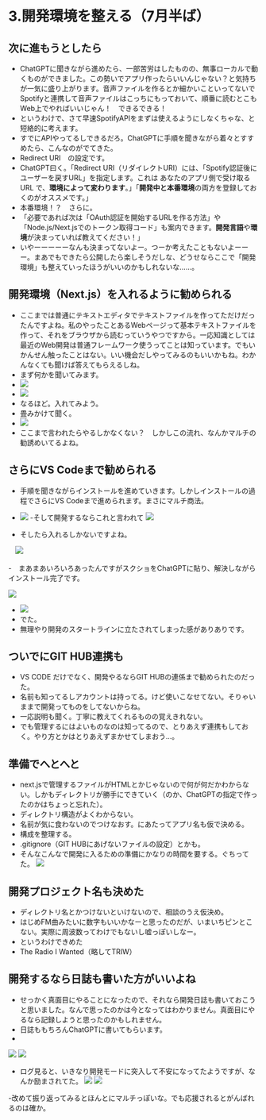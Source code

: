 # 3.開発環境を整える（7月半ば）
## 次に進もうとしたら
- ChatGPTに聞きながら進めたら、一部苦労はしたものの、無事ローカルで動くものができました。この勢いでアプリ作ったらいいんじゃない？と気持ちが一気に盛り上がります。音声ファイルを作るとか細かいこといってないでSpotifyと連携して音声ファイルはこっちにもっておいて、順番に読むとこもWeb上でやればいいじゃん！　できるできる！　
- というわけで、さて早速SpotifyAPIをまずは使えるようにしなくちゃな、と短絡的に考えます。
- すでにAPIやってるしできるだろ。ChatGPTに手順を聞きながら着々とすすめたら、こんなのがでてきた。
- Redirect URI　の設定です。
- ChatGPT曰く。「Redirect URI（リダイレクトURI）には、「Spotify認証後にユーザーを戻すURL」を指定します。これは あなたのアプリ側で受け取るURL で、<b>環境によって変わります</b>。」「<b>開発中と本番環境</b>の両方を登録しておくのがオススメです。」
- 本番環境！？　さらに。
- 「必要であれば次は「OAuth認証を開始するURLを作る方法」や「Node.js/Next.jsでのトークン取得コード」も案内できます。<b>開発言語</b>や<b>環境</b>が決まっていれば教えてください！」
- いやーーーーーなんも決まってないよー。つーか考えたこともないよーーー。まあでもできたら公開したら楽しそうだしな、どうせならここで「開発環境」も整えていったほうがいいのかもしれないな……。
  
## 開発環境（Next.js）を入れるように勧められる
- ここまでは普通にテキストエディタでテキストファイルを作ってただけだったんですよね。私のやったことあるWebページって基本テキストファイルを作って、それをブラウザから読むっていうやつですから。一応知識としては最近のWeb開発は普通フレームワーク使うってことは知っています。でもいかんせん触ったことはない。いい機会だしやってみるのもいいかもね。わかんなくても聞けば答えてもらえるしね。
- まず何かを聞いてみます。
- ![](images/03_devenv-2025-10-12-18-00-00.png)
- ![](images/03_devenv-2025-10-12-18-00-45.png)
- なるほど。入れてみよう。
- 畳みかけて聞く。
- ![](images/03_devenv-2025-10-12-18-01-34.png)
- ここまで言われたらやるしかなくない？　しかしこの流れ、なんかマルチの勧誘めいてるよね。

## さらにVS Codeまで勧められる
- 手順を聞きながらインストールを進めていきます。しかしインストールの過程でさらにVS Codeまで進められます。まさにマルチ商法。
- ![](images/03_devenv-2025-10-12-18-07-35.png)
-そして開発するならこれと言われて
![](images/03_devenv-2025-10-12-18-09-23.png)

- そしたら入れるしかないですよね。

　![](images/03_devenv-2025-10-12-18-09-52.png)

-　まあまあいろいろあったんですがスクショをChatGPTに貼り、解決しながらインストール完了です。

![](images/03_devenv-2025-10-12-18-12-00.png)

- ![](images/03_devenv-2025-10-12-18-12-20.png)
- でた。
- 無理やり開発のスタートラインに立たされてしまった感がありありです。


## ついでにGIT HUB連携も
- VS CODE だけでなく、開発やるならGIT HUBの連係まで勧められたのだった。
- 名前も知ってるしアカウントは持ってる。けど使いこなせてない。そりゃいままで開発ってものをしてないからね。
- 一応説明も聞く。丁寧に教えてくれるものの覚えきれない。
- でも管理するにはよいものなのは知ってるので、とりあえず連携もしておく。やり方とかはとりあえずまかせてしまおう…。

## 準備でへとへと
- next.jsで管理するファイルがHTMLとかじゃないので何が何だかわからない。しかもディレクトリが勝手にできていく（のか、ChatGPTの指定で作ったのかはちょっと忘れた）。
- ディレクトリ構造がよくわからない。
- 名前が気に食わないのでつけなおす。にあたってアプリ名も仮で決める。
- 構成を整理する。
- .gitignore（GIT HUBにあげないファイルの設定）とかも。
- そんなこんなで開発に入るための準備にかなりの時間を要する。ぐちってた。
![](images/03_devenv-2025-10-12-19-25-44.png)

## 開発プロジェクト名も決めた
- ディレクトリ名とかつけないといけないので、相談のうえ仮決め。
- はじめFM曲みたいに数字もいいかなーと思ったのだが、いまいちピンとこない。実際に周波数ってわけでもないし嘘っぽいしなー。
- というわけできめた
- The Radio I Wanted（略してTRIW）



## 開発するなら日誌も書いた方がいいよね
- せっかく真面目にやることになったので、それなら開発日誌も書いておこうと思いました。なんで思ったのかは今となってはわかりません。真面目にやるなら記録しようと思ったのかもしれません。
- 日誌ももちろんChatGPTに書いてもらいます。
- 
![](images/03_devenv-2025-10-12-19-28-16.png)
![](images/03_devenv-2025-10-12-19-29-01.png)



- ログ見ると、いきなり開発モードに突入して不安になってたようですが、なんか励まされてた。
![](images/03_devenv-2025-10-12-19-01-11.png)
![](images/03_devenv-2025-10-12-19-01-45.png)

-改めて振り返ってみるとほんとにマルチっぽいな。でも応援されるとがんばれるのは確か。